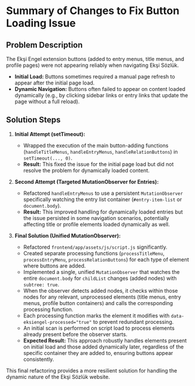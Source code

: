 # Summary of Changes to Fix Button Loading Issue

## Problem Description

The Ekşi Engel extension buttons (added to entry menus, title menus, and profile pages) were not appearing reliably when navigating Ekşi Sözlük.
- **Initial Load:** Buttons sometimes required a manual page refresh to appear after the initial page load.
- **Dynamic Navigation:** Buttons often failed to appear on content loaded dynamically (e.g., by clicking sidebar links or entry links that update the page without a full reload).

## Solution Steps

1.  **Initial Attempt (setTimeout):**
    *   Wrapped the execution of the main button-adding functions (`handleTitleMenus`, `handleEntryMenus`, `handleRelationButtons`) in `setTimeout(..., 0)`.
    *   **Result:** This fixed the issue for the initial page load but did not resolve the problem for dynamically loaded content.

2.  **Second Attempt (Targeted MutationObserver for Entries):**
    *   Refactored `handleEntryMenus` to use a persistent `MutationObserver` specifically watching the entry list container (`#entry-item-list` or `document.body`).
    *   **Result:** This improved handling for dynamically loaded entries but the issue persisted in some navigation scenarios, potentially affecting title or profile elements loaded dynamically as well.

3.  **Final Solution (Unified MutationObserver):**
    *   Refactored `frontend/app/assets/js/script.js` significantly.
    *   Created separate processing functions (`processTitleMenu`, `processEntryMenu`, `processRelationButtons`) for each type of element where buttons are added.
    *   Implemented a single, unified `MutationObserver` that watches the entire `document.body` for `childList` changes (added nodes) with `subtree: true`.
    *   When the observer detects added nodes, it checks within those nodes for any relevant, unprocessed elements (title menus, entry menus, profile button containers) and calls the corresponding processing function.
    *   Each processing function marks the element it modifies with `data-eksiengel-processed="true"` to prevent redundant processing.
    *   An initial scan is performed on script load to process elements already present before the observer starts.
    *   **Expected Result:** This approach robustly handles elements present on initial load and those added dynamically later, regardless of the specific container they are added to, ensuring buttons appear consistently.

This final refactoring provides a more resilient solution for handling the dynamic nature of the Ekşi Sözlük website.